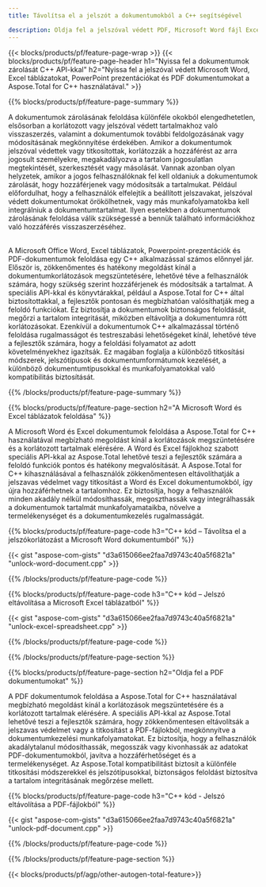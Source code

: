 ```yaml
---
title: Távolítsa el a jelszót a dokumentumokból a C++ segítségével 

description: Oldja fel a jelszóval védett PDF, Microsoft Word fájl Excel táblázatkezelő és PowerPoint bemutató fájlokat a C++ alkalmazáson keresztül.
---
```


{{< blocks/products/pf/feature-page-wrap >}}
{{< blocks/products/pf/feature-page-header h1="Nyissa fel a dokumentumok zárolását C++ API-kkal" h2="Nyissa fel a jelszóval védett Microsoft Word, Excel táblázatokat, PowerPoint prezentációkat és PDF dokumentumokat a Aspose.Total for C++ használatával." >}}

{{% blocks/products/pf/feature-page-summary %}}

A dokumentumok zárolásának feloldása különféle okokból elengedhetetlen, elsősorban a korlátozott vagy jelszóval védett tartalmakhoz való visszaszerzés, valamint a dokumentumok további feldolgozásának vagy módosításának megkönnyítése érdekében. Amikor a dokumentumok jelszóval védettek vagy titkosítottak, korlátozzák a hozzáférést az arra jogosult személyekre, megakadályozva a tartalom jogosulatlan megtekintését, szerkesztését vagy másolását. Vannak azonban olyan helyzetek, amikor a jogos felhasználóknak fel kell oldaniuk a dokumentumok zárolását, hogy hozzáférjenek vagy módosítsák a tartalmukat. Például előfordulhat, hogy a felhasználók elfelejtik a beállított jelszavakat, jelszóval védett dokumentumokat örökölhetnek, vagy más munkafolyamatokba kell integrálniuk a dokumentumtartalmat. Ilyen esetekben a dokumentumok zárolásának feloldása válik szükségessé a bennük található információkhoz való hozzáférés visszaszerzéséhez.<br /><br />

A Microsoft Office Word, Excel táblázatok, Powerpoint-prezentációk és PDF-dokumentumok feloldása egy C++ alkalmazással számos előnnyel jár. Először is, zökkenőmentes és hatékony megoldást kínál a dokumentumkorlátozások megszüntetésére, lehetővé téve a felhasználók számára, hogy szükség szerint hozzáférjenek és módosítsák a tartalmat. A speciális API-kkal és könyvtárakkal, például a Aspose.Total for C++ által biztosítottakkal, a fejlesztők pontosan és megbízhatóan valósíthatják meg a feloldó funkciókat. Ez biztosítja a dokumentumok biztonságos feloldását, megőrzi a tartalom integritását, miközben eltávolítja a dokumentumra rótt korlátozásokat. Ezenkívül a dokumentumok C++ alkalmazással történő feloldása rugalmasságot és testreszabási lehetőségeket kínál, lehetővé téve a fejlesztők számára, hogy a feloldási folyamatot az adott követelményekhez igazítsák. Ez magában foglalja a különböző titkosítási módszerek, jelszótípusok és dokumentumformátumok kezelését, a különböző dokumentumtípusokkal és munkafolyamatokkal való kompatibilitás biztosítását. 

{{% /blocks/products/pf/feature-page-summary  %}}

{{% blocks/products/pf/feature-page-section  h2="A Microsoft Word és Excel táblázatok feloldása" %}}

A Microsoft Word és Excel dokumentumok feloldása a Aspose.Total for C++ használatával megbízható megoldást kínál a korlátozások megszüntetésére és a korlátozott tartalmak elérésére. A Word és Excel fájlokhoz szabott speciális API-kkal az Aspose.Total lehetővé teszi a fejlesztők számára a feloldó funkciók pontos és hatékony megvalósítását. A Aspose.Total for C++ kihasználásával a felhasználók zökkenőmentesen eltávolíthatják a jelszavas védelmet vagy titkosítást a Word és Excel dokumentumokból, így újra hozzáférhetnek a tartalomhoz. Ez biztosítja, hogy a felhasználók minden akadály nélkül módosíthassák, megoszthassák vagy integrálhassák a dokumentumok tartalmát munkafolyamataikba, növelve a termelékenységet és a dokumentumkezelés rugalmasságát.

{{% blocks/products/pf/feature-page-code h3="C++ kód – Távolítsa el a jelszókorlátozást a Microsoft Word dokumentumból" %}}

{{< gist "aspose-com-gists" "d3a615066ee2faa7d9743c40a5f6821a" "unlock-word-document.cpp" >}}

{{% /blocks/products/pf/feature-page-code  %}}

{{% blocks/products/pf/feature-page-code h3="C++ kód – Jelszó eltávolítása a Microsoft Excel táblázatból" %}}

{{< gist "aspose-com-gists" "d3a615066ee2faa7d9743c40a5f6821a" "unlock-excel-spreadsheet.cpp" >}}

{{% /blocks/products/pf/feature-page-code  %}}

{{% /blocks/products/pf/feature-page-section %}}

{{% blocks/products/pf/feature-page-section  h2="Oldja fel a PDF dokumentumokat" %}}

A PDF dokumentumok feloldása a Aspose.Total for C++ használatával megbízható megoldást kínál a korlátozások megszüntetésére és a korlátozott tartalmak elérésére. A speciális API-kkal az Aspose.Total lehetővé teszi a fejlesztők számára, hogy zökkenőmentesen eltávolítsák a jelszavas védelmet vagy a titkosítást a PDF-fájlokból, megkönnyítve a dokumentumkezelési munkafolyamatokat. Ez biztosítja, hogy a felhasználók akadálytalanul módosíthassák, megosszák vagy kivonhassák az adatokat PDF-dokumentumokból, javítva a hozzáférhetőséget és a termelékenységet. Az Aspose.Total kompatibilitást biztosít a különféle titkosítási módszerekkel és jelszótípusokkal, biztonságos feloldást biztosítva a tartalom integritásának megőrzése mellett.

{{% blocks/products/pf/feature-page-code h3="C++ kód - Jelszó eltávolítása a PDF-fájlokból" %}}

{{< gist "aspose-com-gists" "d3a615066ee2faa7d9743c40a5f6821a" "unlock-pdf-document.cpp" >}}

{{% /blocks/products/pf/feature-page-code  %}}

{{% /blocks/products/pf/feature-page-section %}}

{{< blocks/products/pf/agp/other-autogen-total-feature>}}